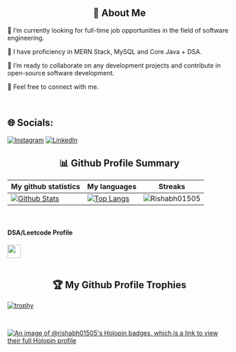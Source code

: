 
<h2 align="center">💫 About Me</h2>



🔭 I’m currently looking for full-time job opportunities in the field of software engineering.

🌱 I have proficiency in MERN Stack, MySQL and Core Java + DSA.

👯 I’m ready to collaborate on any development projects and contribute in open-source software development.

💬 Feel free to connect with me.

<br>


## 🌐 Socials:
[![Instagram](https://img.shields.io/badge/Instagram-%23E4405F.svg?logo=Instagram&logoColor=white)](https://instagram.com/rishabh_bhatnagar001) [![LinkedIn](https://img.shields.io/badge/LinkedIn-%230077B5.svg?logo=linkedin&logoColor=white)](https://www.linkedin.com/in/rishabh-bhatnagar-2b3824207/)


<!-- Statsistics -->
<p align="center">
  <h2 align="center">📊 Github Profile Summary</h2>

  |My github statistics|My languages|Streaks|
  |-|-|-|
  |[![ Github Stats](https://github-readme-stats.vercel.app/api?username=Rishabh01505&show_icons=true&locale=en&theme=dark&hide_title=true)](https://github.com/Rishabh01505)|[![Top Langs](https://github-readme-stats.vercel.app/api/top-langs?username=Rishabh01505&show_icons=true&locale=en&theme=dark&layout=compact&hide_title=true)](https://github.com/Rishabh01505)|![Rishabh01505](https://github-readme-streak-stats.herokuapp.com/?user=Rishabh01505&theme=dark)

</p>
<br>

<h4>DSA/Leetcode Profile</h4>

<section> 
  <a href="https://leetcode.com/Rishabh_Bhatnagar01/" target="_blank">
    <img src="https://cdn.iconscout.com/icon/free/png-256/free-leetcode-3521542-2944960.png?f=webp&w=256" height="30" width="30">
  </a>
</section>

<br>

<!-- Trophies -->
<h2 align="center">🏆 My Github Profile Trophies</h2>
  
[![trophy](https://github-profile-trophy.vercel.app/?username=Rishabh01505&theme=radical&margin-w=40&margin-h=40)](https://github.com/Rishabh01505)

<br>

[![An image of @rishabh01505's Holopin badges, which is a link to view their full Holopin profile](https://holopin.me/rishabh01505)](https://holopin.io/@rishabh01505)

